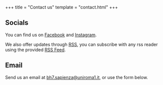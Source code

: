 +++
title = "Contact us"
template = "contact.html"
+++

## Socials

You can find us on [Facebook](https://web.facebook.com/profile.php?id=61558871420161&rdid=hJpYy1DU5VCuaeow) and [Instagram](https://www.instagram.com/broadeninghorizons7_bh7).

We also offer updates through [RSS](https://wikipedia.org/wiki/Special:Search/rss), you can subscribe with any rss reader using the provided [RSS Feed](/atom.xml).

## Email

Send us an email at [bh7.sapienza@uniroma1.it](mailto:bh7.sapienza@uniroma1.it), or use the form below.